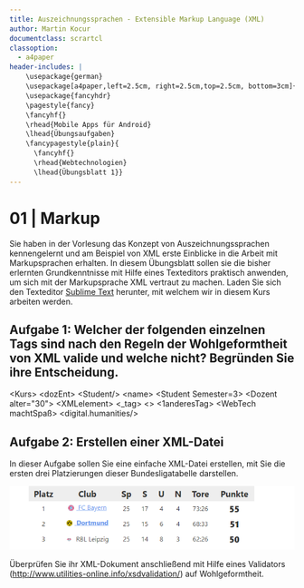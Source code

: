 ```yaml
---
title: Auszeichnungssprachen - Extensible Markup Language (XML)
author: Martin Kocur
documentclass: scrartcl
classoption:
  - a4paper
header-includes: |
    \usepackage{german} 
    \usepackage[a4paper,left=2.5cm, right=2.5cm,top=2.5cm, bottom=3cm]{geometry}
    \usepackage{fancyhdr}
    \pagestyle{fancy}
    \fancyhf{}
    \rhead{Mobile Apps für Android}
    \lhead{Übungsaufgaben}
    \fancypagestyle{plain}{
      \fancyhf{}
      \rhead{Webtechnologien}
      \lhead{Übungsblatt 1}}
---
```



# 01 | Markup

Sie haben in der Vorlesung das Konzept von Auszeichnungssprachen kennengelernt und am Beispiel von XML erste Einblicke in die Arbeit mit Markupsprachen erhalten. In diesem Übungsblatt sollen sie die bisher erlernten Grundkenntnisse mit Hilfe eines Texteditors praktisch anwenden, um sich mit der Markupsprache XML vertraut zu machen. Laden Sie sich den Texteditor [Sublime Text](https://www.sublimetext.com/) herunter, mit welchem wir in diesem Kurs arbeiten werden.

## Aufgabe 1: Welcher der folgenden einzelnen Tags sind nach den Regeln der Wohlgeformtheit von XML valide und welche nicht? Begründen Sie ihre Entscheidung.

&lt;Kurs&gt;
&lt;dozEnt&gt;
&lt;Student/&gt;
&lt;name&gt;
&lt;Student Semester=3&gt;
&lt;Dozent alter="30"&gt;
&lt;XMLelement&gt;
&lt;_tag&gt;
&lt;&gt;
&lt;1anderesTag&gt;
&lt;WebTech machtSpaß&gt;
&lt;digital.humanities/&gt;

## Aufgabe 2: Erstellen einer XML-Datei

In dieser Aufgabe sollen Sie eine einfache XML-Datei erstellen, mit Sie die ersten drei Platzierungen dieser Bundesligatabelle darstellen. 

![](./TableSoccer.png)


Überprüfen Sie ihr XML-Dokument anschließend mit Hilfe eines Validators (http://www.utilities-online.info/xsdvalidation/) auf Wohlgeformtheit.



